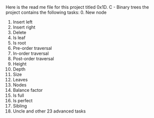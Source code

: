 Here is the read me file for this project titled 0x1D. C - Binary trees
the project contains the following tasks:
0. New node
1. Insert left
2. Insert right
3. Delete
4. Is leaf
5. Is root
6. Pre-order traversal
7. In-order traversal
8. Post-order traversal
9. Height
10. Depth
11. Size
12. Leaves
13. Nodes
14. Balance factor
15. Is full
16. Is perfect
17. Sibling
18. Uncle
and other 23 advanced tasks
